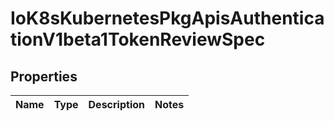 
# IoK8sKubernetesPkgApisAuthenticationV1beta1TokenReviewSpec

## Properties
Name | Type | Description | Notes
------------ | ------------- | ------------- | -------------



